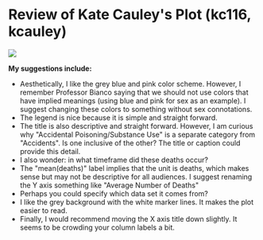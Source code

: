 # Review of Kate Cauley's Plot (kc116, kcauley) 
<img src=https://camo.githubusercontent.com/9359d3da3f406cf2f1045552d237992b2f2a08e4/68747470733a2f2f6c68332e676f6f676c6575736572636f6e74656e742e636f6d2f2d4c49696c565577304243672f572d4732567978735930492f41414141414141414263342f6c764f7572584f5f65753439446f5650687776505462484464572d75426c783051434c30424741595943772f68313035342f323031382d31312d30362e706e67>

**My suggestions include:**
* Aesthetically, I like the grey blue and pink color scheme. However, I remember Professor Bianco saying that we should not use colors that have implied meanings (using blue and pink for sex as an example).  I suggest changing these colors to something without sex connotations.  
* The legend is nice because it is simple and straight forward.
* The title is also descriptive and straight forward.  However, I am curious why "Accidental Poisoning/Substance Use" is a separate category from "Accidents". Is one inclusive of the other?  The title or caption could provide this detail.  
* I also wonder: in what timeframe did these deaths occur?
* The "mean(deaths)" label implies that the unit is deaths, which makes sense but may not be descriptive for all audiences.  I suggest renaming the Y axis something like "Average Number of Deaths"
* Perhaps you could specify which data set it comes from?
* I like the grey background with the white marker lines.  It makes the plot easier to read.
* Finally, I would recommend moving the X axis title down slightly.  It seems to be crowding your column labels a bit.